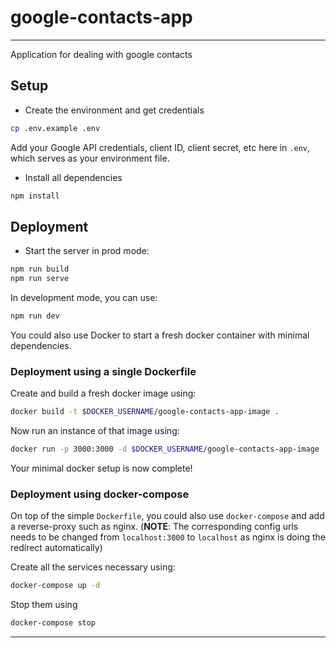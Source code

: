 # google-contacts-app

**********************

Application for dealing with google contacts

## Setup

* Create the environment and get credentials

```bash
cp .env.example .env
```

Add your Google API credentials, client ID, client secret, etc here in `.env`, which serves as your environment file.

* Install all dependencies

```bash
npm install
```

## Deployment

* Start the server in prod mode:

```bash
npm run build
npm run serve
```

In development mode, you can use:

```bash
npm run dev
```

You could also use Docker to start a fresh docker container with minimal dependencies.

### Deployment using a single Dockerfile

Create and build a fresh docker image using:

```bash
docker build -t $DOCKER_USERNAME/google-contacts-app-image .
```

Now run an instance of that image using:

```bash
docker run -p 3000:3000 -d $DOCKER_USERNAME/google-contacts-app-image
```

Your minimal docker setup is now complete!

### Deployment using docker-compose

On top of the simple `Dockerfile`, you could also use `docker-compose` and add a reverse-proxy such as nginx. (**NOTE**: The corresponding config urls needs to be changed from `localhost:3000` to `localhost` as nginx is doing the redirect automatically)

Create all the services necessary using:

```bash
docker-compose up -d
```

Stop them using

```bash
docker-compose stop
```

*******************